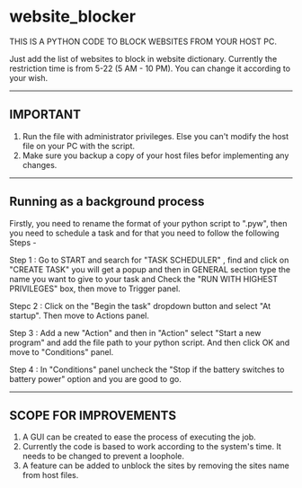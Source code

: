 # website_blocker
THIS IS A PYTHON CODE TO BLOCK WEBSITES FROM YOUR HOST PC.

Just add the list of websites to block in website dictionary.
Currently the restriction time is from 5-22 (5 AM - 10 PM). You can change it according to your wish.


----------------------------------
IMPORTANT
----------------------------------
1) Run the file with administrator privileges. Else you can't modify the host file on your PC with the script.
2) Make sure you backup a copy of your host files befor implementing any changes.


----------------------------------
Running as a background process
----------------------------------
Firstly, you need to rename the format of your python script to ".pyw", then you need to schedule a task and for that you need to follow the following Steps -

Step 1 : Go to START and search for "TASK SCHEDULER" , find and click on "CREATE TASK" you will get a popup and then in GENERAL section type the name you want to give to your task and Check the "RUN WITH HIGHEST PRIVILEGES" box, then move to Trigger panel.

Stepc 2 : Click on the "Begin the task" dropdown button and select "At startup". Then move to Actions panel.

Step 3 : Add a new "Action" and then in "Action" select "Start a new program" and add the file path to your python script. And then click OK and move to "Conditions" panel.

Step 4 : In "Conditions" panel uncheck the "Stop if the battery switches to battery power" option and you are good to go.

------------------------------
SCOPE FOR IMPROVEMENTS
------------------------------
1) A GUI can be created to ease the process of executing the job.
2) Currently the code is based to work according to the system's time. It needs to be changed to prevent a loophole.
3) A feature can be added to unblock the sites by removing the sites name from host files.

